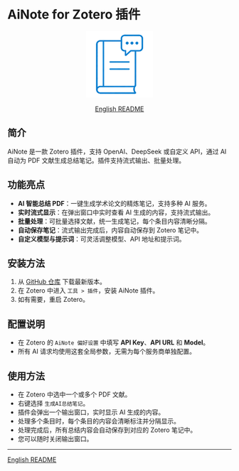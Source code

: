 # AiNote for Zotero 插件

<p align="center">
    <img src="../imgs/ainote.png" alt="AiNote Logo" width="150" height="150" />
</p>

<p align="center">
    <a href="../README.md">English README</a>
</p>

## 简介

AiNote 是一款 Zotero 插件，支持 OpenAI、DeepSeek 或自定义 API，通过 AI 自动为 PDF 文献生成总结笔记。插件支持流式输出、批量处理。

## 功能亮点

- **AI 智能总结 PDF**：一键生成学术论文的精炼笔记，支持多种 AI 服务。
- **实时流式显示**：在弹出窗口中实时查看 AI 生成的内容，支持流式输出。
- **批量处理**：可批量选择文献，统一生成笔记，每个条目内容清晰分隔。
- **自动保存笔记**：流式输出完成后，内容自动保存到 Zotero 笔记中。
- **自定义模型与提示词**：可灵活调整模型、API 地址和提示词。

## 安装方法

1. 从 [GitHub 仓库](#) 下载最新版本。
2. 在 Zotero 中进入 `工具 > 插件`，安装 AiNote 插件。
3. 如有需要，重启 Zotero。

## 配置说明

- 在 Zotero 的 `AiNote 偏好设置` 中填写 **API Key**、**API URL** 和 **Model**。
- 所有 AI 请求均使用这套全局参数，无需为每个服务商单独配置。

## 使用方法

- 在 Zotero 中选中一个或多个 PDF 文献。
- 右键选择 `生成AI总结笔记`。
- 插件会弹出一个输出窗口，实时显示 AI 生成的内容。
- 处理多个条目时，每个条目的内容会清晰标注并分隔显示。
- 处理完成后，所有总结内容会自动保存到对应的 Zotero 笔记中。
- 您可以随时关闭输出窗口。

---

[English README](../README.md)
